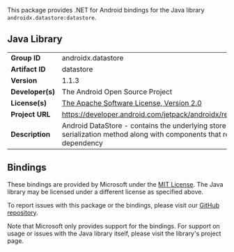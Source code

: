 This package provides .NET for Android bindings for the Java library `androidx.datastore:datastore`.

## Java Library

| | |
|-|-|
| **Group ID** | androidx.datastore |
| **Artifact ID** | datastore |
| **Version** | 1.1.3 |
| **Developer(s)** | The Android Open Source Project |
| **License(s)** | [The Apache Software License, Version 2.0](http://www.apache.org/licenses/LICENSE-2.0.txt) |
| **Project URL** | https://developer.android.com/jetpack/androidx/releases/datastore#1.1.3 |
| **Description** | Android DataStore - contains the underlying store used by each serialization method along with components that require an Android dependency |

## Bindings

These bindings are provided by Microsoft under the [MIT License](https://opensource.org/licenses/MIT). The Java
library may be licensed under a different license as specified above.

To report issues with this package or the bindings, please visit our [GitHub repository](https://aka.ms/android-libraries).

Note that Microsoft only provides support for the bindings. For support on
usage or issues with the Java library itself, please visit the library's project page.
